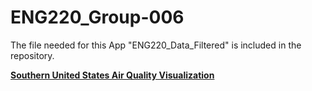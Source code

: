 # ENG220_Group-006

The file needed for this App "ENG220_Data_Filtered" is included in the repository.

**[Southern United States Air Quality Visualization](https://eng220group-006-nuaz9s4wducsla9ah6pmtq.streamlit.app/)**
